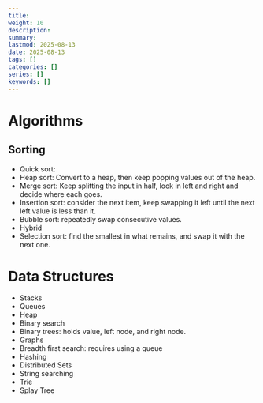 ```yaml
---
title: 
weight: 10
description: 
summary: 
lastmod: 2025-08-13
date: 2025-08-13
tags: []
categories: []
series: []
keywords: []
---
```


# Algorithms

## Sorting

- Quick sort:
- Heap sort: Convert to a heap, then keep popping values out of the heap.
- Merge sort: Keep splitting the input in half, look in left and right and decide where each goes.
- Insertion sort: consider the next item, keep swapping it left until the next left value is less than it.
- Bubble sort: repeatedly swap consecutive values.
- Hybrid
- Selection sort: find the smallest in what remains, and swap it with the next one.

# Data Structures

- Stacks
- Queues
- Heap
- Binary search
- Binary trees: holds value, left node, and right node.
- Graphs
- Breadth first search: requires using a queue
- Hashing
- Distributed Sets
- String searching
- Trie
- Splay Tree
